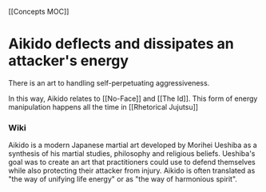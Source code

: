 [[Concepts MOC]]
# Aikido deflects and dissipates an attacker's energy
There is an art to handling self-perpetuating aggressiveness. 

In this way, Aikido relates to [[No-Face]] and [[The Id]]. This form of energy manipulation happens all the time in [[Rhetorical Jujutsu]]

### Wiki
Aikido is a modern Japanese martial art developed by Morihei Ueshiba as a synthesis of his martial studies, philosophy and religious beliefs. Ueshiba's goal was to create an art that practitioners could use to defend themselves while also protecting their attacker from injury. Aikido is often translated as "the way of unifying life energy" or as "the way of harmonious spirit".

